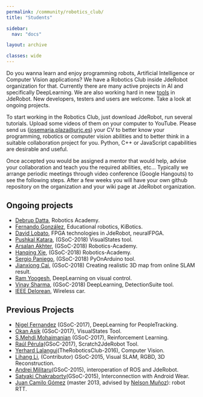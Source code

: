 ```yaml
---
permalink: /community/robotics_club/
title: "Students"

sidebar:
  nav: "docs"

layout: archive

classes: wide
---
```




Do you wanna learn and enjoy programming robots, Artificial Intelligence or Computer Vision applications? We have a Robotics Club inside JdeRobot organization for that. Currently there are many active projects in AI and specifically DeepLearning. We are also working hard in new [tools](https://jderobot.org/Tools) in JdeRobot. New developers, testers and users are welcome. Take a look at ongoing projects.

To start working in the Robotics Club, just download JdeRobot, run several tutorials. Upload some videos of them on your computer to YouTube. Please send us (josemaria.plaza@urjc.es) your CV to better know your programming, robotics or computer vision abilities and to better think in a suitable collaboration project for you. Python, C++ or JavaScript capabilities are desirable and useful.

Once accepted you would be assigned a mentor that would help, advise your collaboration and teach you the required abilities, etc... Typically we arrange periodic meetings through video conference (Google Hangouts) to see the following steps. After a few weeks you will have your own github repository on the organization and your wiki page at JdeRobot organization.

## Ongoing projects

- [Debrup Datta](https://jderobot.org/Club-dattadebrup), Robotics Academy.
- [Fernando González](https://github.com/TheRoboticsClub/2018-colab-FernandoGonzalez), Educational robotics, KiBotics.
- [David Lobato](https://jderobot.org/Club-dlobato), FPGA technologies in JdeRobot, neuralFPGA.
- [Pushkal Katara](https://jderobot.org/Club-PushkalKatara), (GSoC-2018) VisualStates tool.
- [Arsalan Akhter](https://jderobot.org/Club-aakhter), (GSoC-2018) Robotics-Academy.
- [Hanqing Xie](https://jderobot.org/Club-hanqingxie), (GSoC-2018) Robotics-Academy.
- [Sergio Paniego](https://jderobot.org/Club-spaniego), (GSoC-2018) PyOnArduino tool.
- [Jianxiong Cai](https://jderobot.org/Club-jianxiong), (GSoC-2018) Creating realistic 3D map from online SLAM result.
- [Ram Yoogesh](https://jderobot.org/Club-RamYoogesh), DeepLearning on visual control.
- [Vinay Sharma](https://jderobot.org/Club-VinaySharma), (GSoC-2018) DeepLearning, DetectionSuite tool.
- [IEEE Delorean](https://jderobot.org/Ieee-delorean), Wireless car.


## Previous Projects

- [Nigel Fernandez](https://jderobot.org/Ni9elf-colab) (GSoC-2017), DeepLearning for PeopleTracking.
- [Okan Asik](https://jderobot.org/Okanasik-colab) (GSoC-2017), VisualStates Tool.
- [S.Mehdi Mohaimanian](https://jderobot.org/Deep_Reinforcement_Learning_in_Robotics) (GSoC-2017), Reinforcement Learning.
- [Raúl Pérula](https://jderobot.org/Raulperula-colab)(GSoC-2017), Scratch2JdeRobot Tool.
- [Yerhard Lalangui](https://jderobot.org/Club-ylalangui)(TheRoboticsClub-2016), Computer Vision.
- [Lihang Li](https://jderobot.org/Hustcalm-colab), (Contributor) GSoC-2015, Visual SLAM, RGBD, 3D Reconstruction.
- [Andrei Militaru](https://jderobot.org/Militaru92-colab)(GSoC-2015), interoperation of ROS and JdeRobot.
- [Satyaki Chakraborty](https://jderobot.org/Chakraborty-colab)(GSoC-2015), Interconnection with Android Wear.
- [Juan Camilo Gómez](https://jderobot.org/Robot-RTT) (master 2013, advised by [Nelson Muñoz](https://www.researchgate.net/profile/Nelson_Munoz_Ceballos)): robot RTT.